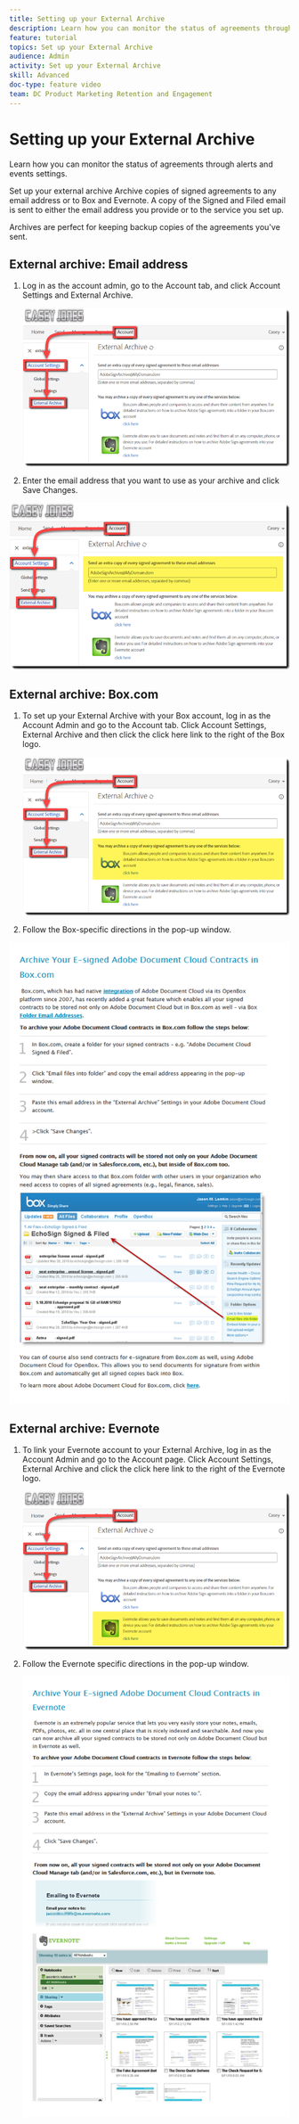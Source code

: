 ```yaml
---
title: Setting up your External Archive
description: Learn how you can monitor the status of agreements through alerts and events settings.
feature: tutorial
topics: Set up your External Archive
audience: Admin
activity: Set up your External Archive
skill: Advanced
doc-type: feature video
team: DC Product Marketing Retention and Engagement
---
```


# Setting up your External Archive

Learn how you can monitor the status of agreements through alerts and events settings.

Set up your external archive
Archive copies of signed agreements to any email address or to Box and Evernote. A copy of the Signed and Filed email is sent to either the email address you provide or to the service you set up.

Archives are perfect for keeping backup copies of the agreements you've sent.

## External archive: Email address

1. Log in as the account admin, go to the Account tab, and click Account Settings and External Archive.

   ![archive via email](assets/archiveemail1.png) 

1. Enter the email address that you want to use as your archive and click Save Changes.

![archive via email](assets/archiveemail2.png) 


## External archive: Box.com

1. To set up your External Archive with your Box account, log in as the Account Admin and go to the Account tab. 
   Click Account  Settings, External Archive and then click the click here link to the right of the Box logo.

   ![archive via Box](assets/archivebox1.png) 

1. Follow the Box-specific directions in the pop-up window.

![archive via Box](assets/archivebox2.png) 

## External archive: Evernote

1. To link your Evernote account to your External Archive, log in as the Account Admin and go to the Account page. 
   Click Account Settings, External Archive and click the click here link to the right of the Evernote logo.

   ![archive via Evernote](assets/archiveevernote1.png)

1. Follow the Evernote specific directions in the pop-up window.

   ![archive via Evernote](assets/archiveevernote2.png)
